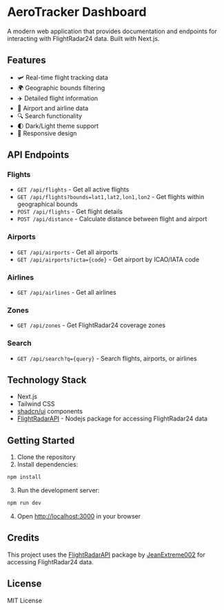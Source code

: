 # AeroTracker Dashboard

A modern web application that provides documentation and endpoints for interacting with FlightRadar24 data. Built with Next.js.

## Features

- 🛩️ Real-time flight tracking data
- 🌍 Geographic bounds filtering
- ✈️ Detailed flight information
- 🏢 Airport and airline data
- 🔍 Search functionality
- 🌓 Dark/Light theme support
- 📱 Responsive design

## API Endpoints

### Flights
- `GET /api/flights` - Get all active flights
- `GET /api/flights?bounds=lat1,lat2,lon1,lon2` - Get flights within geographical bounds
- `POST /api/flights` - Get flight details
- `POST /api/distance` - Calculate distance between flight and airport

### Airports
- `GET /api/airports` - Get all airports
- `GET /api/airports?icta={code}` - Get airport by ICAO/IATA code

### Airlines
- `GET /api/airlines` - Get all airlines

### Zones
- `GET /api/zones` - Get FlightRadar24 coverage zones

### Search
- `GET /api/search?q={query}` - Search flights, airports, or airlines

## Technology Stack

- Next.js
- Tailwind CSS
- [shadcn/ui](https://ui.shadcn.com/) components
- [FlightRadarAPI](https://github.com/JeanExtreme002/FlightRadarAPI) - Nodejs package for accessing FlightRadar24 data

## Getting Started

1. Clone the repository
2. Install dependencies:
```bash
npm install
```

3. Run the development server:
```bash
npm run dev
```

4. Open [http://localhost:3000](http://localhost:3000) in your browser

## Credits

This project uses the [FlightRadarAPI](https://github.com/JeanExtreme002/FlightRadarAPI) package by [JeanExtreme002](https://github.com/JeanExtreme002) for accessing FlightRadar24 data.

## License

MIT License

